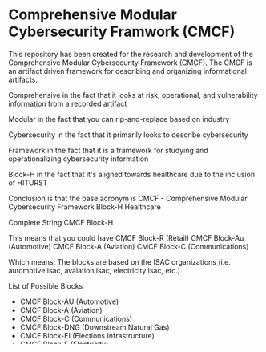 # Comprehensive Modular Cybersecurity Framwork (CMCF)

This repository has been created for the research and development of the Comprehensive Modular Cybersecurity Framework (CMCF).
The CMCF is an artifact driven framework for describing and organizing informational artifacts.


Comprehensive 
	in the fact that it looks at risk, operational, and vulnerability information from a recorded artifact

Modular 
	in the fact that you can rip-and-replace based on industry
	
Cybersecurity
	in the fact that it primarily looks to describe cybersecurity
	
Framework
	in the fact that it is a framework for studying and operationalizing cybersecurity information
	
Block-H
	in the fact that it's aligned towards healthcare due to the inclusion of HITURST
	
Conclusion is that the base acronym is 
	CMCF - Comprehensive Modular Cybersecurity Framework
	Block-H Healthcare

Complete String
	CMCF Block-H



This means that you could have 
	CMCF Block-R (Retail)
	CMCF Block-Au (Automotive)
	CMCF Block-A (Aviation)
	CMCF Block-C (Communications)
	
Which means:
	The blocks are based on the ISAC organizations (i.e. automotive isac, avaiation isac, electricity isac, etc.)


List of Possible Blocks

* CMCF Block-AU (Automotive)
* CMCF Block-A (Aviation)
* CMCF Block-C (Communications)
* CMCF Block-DNG (Downstream Natural Gas)
* CMCF Block-EI (Elections Infrastructure)
* CMCF Block-E (Electricity)
* CMCF Block-EMR (Emergency Management and Response)
* CMCF Block-FS (Financial Services)
* CMCF Block-H (Healthcare) >> Proof of Concept MISP Implementation
* CMCF Block-HR (Healthcare Ready)
* CMCF Block-IT (Information Technology)
* CMCF Block-M (Maritime)
* CMCF Block-ME (Media and Entertainment)
* CMCF Block-MS (Multi-State)
* CMCF Block-ND (National Defense)
* CMCF Block-ON (Oil and Natural Gas)
* CMCF Block-R (Realestate)
* CMCF Block-RE (Research and Education)
* CMCF Block-RH (Retail and Hospitality)
* CMCF Block-SPTO (Surface Transporation, Public Transportation, and Over-the-Road Bus)
* CMCF Block-W (Water)

The following artifacts are found within the osrs-event-type MISP taxonomy are under conisderation for research:

* Backdoor
* Botnet
* Campaign
* Data Breach (Non-US)
* Data Breach (US)
* Exploit
* Ransomware
* Security Tool
* Threat Actor
* Tool
* Vulnerability

These events form the basis for domains for which artifacts are collected.
Artifacts are gathered via open online resources.
All copyright information pertaining to the informataion supplied within the collected artifact remains the property of the orginal author.

The frameworks under consideration for evaluation

* HITRUST
* MITRE
* ENISA
* CVE


Goal of the project is to develop a framework that draws bi-directional lines between the following cybersecurity levels:

* Strategic
* Operational
* Tactical
